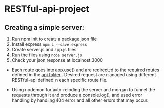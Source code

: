 # RESTful-api-project

## Creating a simple server:

1. Run npm init to create a package.json file
2. Install express `npm i --save express`
3. Create server.js and app.js files
4. Run the files using `node server.js`
5. Check your json response at localhost:3000

- Each route goes into app.use() and are redirected to the required routes defined in the [api folder](api) . Desired request are managed using different RESTful-api defined in each specific route file.

* Using nodemon for auto-reloding the server and morgan to funnel the requests through it and produce a console.log(), and used error handling by handling 404 error and all other errors that may occur.

